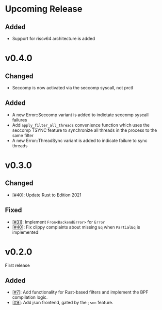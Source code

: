 # Upcoming Release

## Added
- Support for riscv64 architecture is added

# v0.4.0

## Changed
- Seccomp is now activated via the seccomp syscall, not prctl

## Added
- A new Error::Seccomp variant is added to indictate seccomp syscall failures
- Add `apply_filter_all_threads` convenience function which uses the seccomp
  TSYNC feature to synchronize all threads in the process to the same filter
- A new Error::ThreadSync variant is added to indicate failure to sync threads

# v0.3.0

## Changed
- [[#40]](https://github.com/rust-vmm/seccompiler/pull/40): Update Rust
  to Edition 2021

## Fixed

- [[#31]](https://github.com/rust-vmm/seccompiler/issues/31): Implement
  `From<BackendError>` for `Error`
- [[#40]](https://github.com/rust-vmm/seccompiler/pull/40): Fix clippy
  complaints about missing `Eq` when `PartialEq` is implemented

# v0.2.0

First release

## Added

- [[#7]](https://github.com/rust-vmm/seccompiler/pull/7): Add functionality for
  Rust-based filters and implement the BPF compilation logic.
- [[#9]](https://github.com/rust-vmm/seccompiler/pull/9): Add json frontend,
  gated by the `json` feature.
